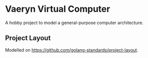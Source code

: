 # Vaeryn Virtual Computer

A hobby project to model a general-purpose computer architecture.

## Project Layout

Modelled on https://github.com/golang-standards/project-layout.